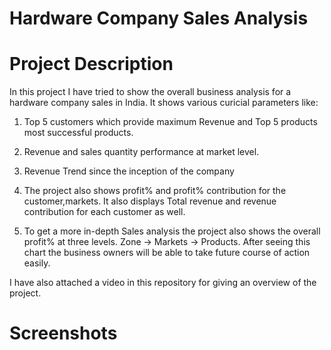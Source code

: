 # Hardware Company Sales Analysis

<h1> Project Description</h1>
In this project I have tried to show the overall business analysis for a hardware company sales in India. It shows various curicial parameters like:

1. Top 5 customers which provide maximum Revenue and Top 5 products most successful products.

2. Revenue and sales quantity performance at market level.

3. Revenue Trend since the inception of the company

4. The project also shows profit% and profit% contribution for the customer,markets. It also displays Total revenue and revenue contribution for each customer as well.

5. To get a more in-depth Sales analysis the project also shows the overall profit% at three levels. Zone -> Markets -> Products. After seeing this chart the business owners will be able to take future course of action easily.

I have also attached a video in this repository for giving an overview of the project.

<h1> Screenshots</h1>




